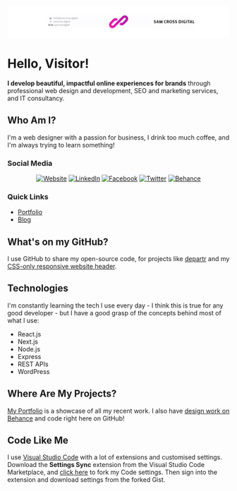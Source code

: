 <img src="https://github.com/sam-cross/sam-cross/blob/master/HeaderImg.png?raw=true" alt="Sam Cross Digital header" />

# Hello, Visitor!

**I develop beautiful, impactful online experiences for brands** through professional web design and development, SEO and marketing services, and IT consultancy.

## Who Am I?

I'm a web designer with a passion for business, I drink too much coffee, and I'm always trying to learn something!

### Social Media

<p align="center">
  <a href="https://samcross.digital"><img alt="Website" src="https://img.shields.io/badge/🌐-Sam%20Cross%20Digital-magenta" /></a>
  <a href="https://linkedin.com/in/samcrossdigital"><img alt="LinkedIn" src="https://img.shields.io/badge/🤝-LinkedIn-blue" /></a>
  <a href="https://facebook.com/samcrossdigital"><img alt="Facebook" src="https://img.shields.io/badge/💬-Facebook-blue" /></a>
  <a href="https://twitter.com/samisoffIine"><img alt="Twitter" src="https://img.shields.io/badge/🐥-Twitter-lightblue" /></a>
  <a href="https://be.net/samcross"><img alt="Behance" src="https://img.shields.io/badge/✏-Behance-black" /></a>
</p>

### Quick Links

* [Portfolio](https://samcross.digital/portfolio)
* [Blog](https://samcross.digital/blog)

## What's on my GitHub?

I use GitHub to share my open-source code, for projects like [departr](https://github.com/sam-cross/departr) and my [CSS-only responsive website header](https://github.com/sam-cross/css-only-responsive-header).

## Technologies

I'm constantly learning the tech I use every day - I think this is true for any good developer - but I have a good grasp of the concepts behind most of what I use:

-   React.js
-   Next.js
-   Node.js
-   Express
-   REST APIs
-   WordPress

## Where Are My Projects?

[My Portfolio](https://samcross.digital/portfolio) is a showcase of all my recent work. I also have [design work on Behance](https://be.net/samcross) and code right here on GitHub!

## Code Like Me

I use [Visual Studio Code](https://code.visualstudio.com/) with a lot of extensions and customised settings. Download the **Settings Sync** extension from the Visual Studio Code Marketplace, and [click here](https://gist.github.com/sam-cross/02dea6d7b2155af712f03238c3eaf91f) to fork my Code settings. Then sign into the extension and download settings from the forked Gist.
